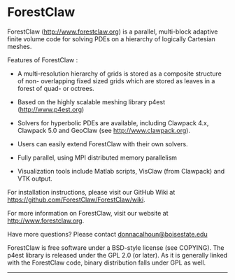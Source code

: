# ForestClaw

ForestClaw (http://www.forestclaw.org) is a parallel, multi-block adaptive finite volume
code  for solving PDEs on a hierarchy of logically Cartesian meshes.  

Features of ForestClaw : 

* A multi-resolution hierarchy of grids is stored  as a composite structure of non-
overlapping fixed sized  grids which are stored as leaves in a forest of quad- or octrees.

* Based on the highly scalable meshing library p4est (http://www.p4est.org)
 
* Solvers for hyperbolic PDEs are available, including Clawpack 4.x, Clawpack 5.0 and
GeoClaw (see http://www.clawpack.org).
    
* Users can easily extend ForestClaw with their own solvers. 
    
* Fully parallel, using MPI distributed memory parallelism
    
* Visualization tools include Matlab scripts, VisClaw (from Clawpack) and VTK output.

For installation instructions, please visit our GitHub Wiki at https://github.com/ForestClaw/ForestClaw/wiki.

For more information on ForestClaw, visit our website at http://www.forestclaw.org.

Have more questions?  Please contact donnacalhoun@boisestate.edu

ForestClaw is free software under a BSD-style license (see COPYING). The p4est library is
released under the GPL 2.0 (or later).  As it is generally linked with the ForestClaw
code,  binary distribution falls under GPL as well.

---
